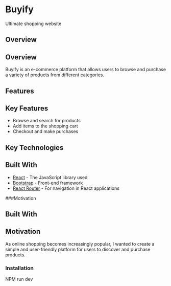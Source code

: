 # Buyify

Ultimate shopping website


## Overview

## Overview

Buyify is an e-commerce platform that allows users to browse and purchase a variety of products from different categories.


## Features

## Key Features

- Browse and search for products
- Add items to the shopping cart
- Checkout and make purchases


## Key Technologies

## Built With

- [React](https://reactjs.org/) - The JavaScript library used
- [Bootstrap](https://getbootstrap.com/) - Front-end framework
- [React Router](https://reactrouter.com/) - For navigation in React applications


###Motivation

## Built With

## Motivation

As online shopping becomes increasingly popular, I wanted to create a simple and user-friendly platform for users to discover and purchase products.


### Installation

NPM run dev


